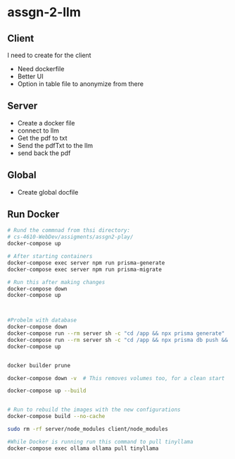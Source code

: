 # assgn-2-llm

## Client

I need to create for the client

- Need dockerfile
- Better UI
- Option in table file to anonymize from there

## Server

- Create a docker file
- connect to llm
- Get the pdf to txt
- Send the pdfTxt to the llm
- send back the pdf

## Global

- Create global docfile

## Run Docker

```bash
# Rund the commnad from thsi directory:
# cs-4610-WebDev/assigments/assgn2-play/
docker-compose up

# After starting containers
docker-compose exec server npm run prisma-generate
docker-compose exec server npm run prisma-migrate

# Run this after making changes
docker-compose down
docker-compose up



#Probelm with database
docker-compose down
docker-compose run --rm server sh -c "cd /app && npx prisma generate"
docker-compose run --rm server sh -c "cd /app && npx prisma db push && pnpm install"
docker-compose up


docker builder prune

docker-compose down -v  # This removes volumes too, for a clean start

docker-compose up --build


# Run to rebuild the images with the new configurations
docker-compose build --no-cache

sudo rm -rf server/node_modules client/node_modules

#While Docker is running run this command to pull tinyllama
docker-compose exec ollama ollama pull tinyllama
```
